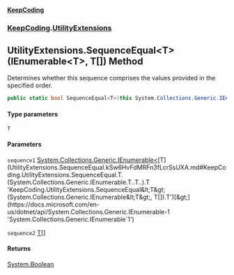 #### [KeepCoding](index.md 'index')
### [KeepCoding](KeepCoding.md 'KeepCoding').[UtilityExtensions](UtilityExtensions.md 'KeepCoding.UtilityExtensions')
## UtilityExtensions.SequenceEqual&lt;T&gt;(IEnumerable&lt;T&gt;, T[]) Method
Determines whether this sequence comprises the values provided in the specified order.
```csharp
public static bool SequenceEqual<T>(this System.Collections.Generic.IEnumerable<T> sequence1, params T[] sequence2);
```
#### Type parameters
<a name='KeepCoding.UtilityExtensions.SequenceEqual.T.(System.Collections.Generic.IEnumerable.T..T..).T'></a>
`T`  
  
#### Parameters
<a name='KeepCoding.UtilityExtensions.SequenceEqual.T.(System.Collections.Generic.IEnumerable.T..T..).sequence1'></a>
`sequence1` [System.Collections.Generic.IEnumerable&lt;](https://docs.microsoft.com/en-us/dotnet/api/System.Collections.Generic.IEnumerable-1 'System.Collections.Generic.IEnumerable`1')[T](UtilityExtensions.SequenceEqual.kSw6HvFdMRFn3fLcrSsUXA.md#KeepCoding.UtilityExtensions.SequenceEqual.T.(System.Collections.Generic.IEnumerable.T..T..).T 'KeepCoding.UtilityExtensions.SequenceEqual&lt;T&gt;(System.Collections.Generic.IEnumerable&lt;T&gt;, T[]).T')[&gt;](https://docs.microsoft.com/en-us/dotnet/api/System.Collections.Generic.IEnumerable-1 'System.Collections.Generic.IEnumerable`1')  
  
<a name='KeepCoding.UtilityExtensions.SequenceEqual.T.(System.Collections.Generic.IEnumerable.T..T..).sequence2'></a>
`sequence2` [T](UtilityExtensions.SequenceEqual.kSw6HvFdMRFn3fLcrSsUXA.md#KeepCoding.UtilityExtensions.SequenceEqual.T.(System.Collections.Generic.IEnumerable.T..T..).T 'KeepCoding.UtilityExtensions.SequenceEqual&lt;T&gt;(System.Collections.Generic.IEnumerable&lt;T&gt;, T[]).T')[[]](https://docs.microsoft.com/en-us/dotnet/api/System.Array 'System.Array')  
  
#### Returns
[System.Boolean](https://docs.microsoft.com/en-us/dotnet/api/System.Boolean 'System.Boolean')  
